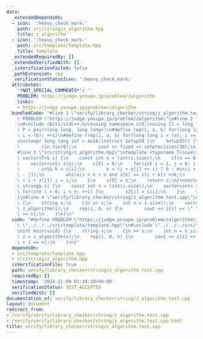 ```yaml
---
data:
  _extendedDependsOn:
  - icon: ':heavy_check_mark:'
    path: src/string/z_algorithm.hpp
    title: z_algorithm
  - icon: ':heavy_check_mark:'
    path: src/template/template.hpp
    title: template
  _extendedRequiredBy: []
  _extendedVerifiedWith: []
  _isVerificationFailed: false
  _pathExtension: cpp
  _verificationStatusIcon: ':heavy_check_mark:'
  attributes:
    '*NOT_SPECIAL_COMMENTS*': ''
    PROBLEM: https://judge.yosupo.jp/problem/zalgorithm
    links:
    - https://judge.yosupo.jp/problem/zalgorithm
  bundledCode: "#line 1 \"verify/library_checker/string/z_algorithm.test.cpp\"\n#define\
    \ PROBLEM \"https://judge.yosupo.jp/problem/zalgorithm\"\n#line 2 \"src/template/template.hpp\"\
    \n#include <bits/stdc++.h>\nusing namespace std;\nusing ll = long long;\nusing\
    \ P = pair<long long, long long>;\n#define rep(i, a, b) for(long long i = (a);\
    \ i < (b); ++i)\n#define rrep(i, a, b) for(long long i = (a); i >= (b); --i)\n\
    constexpr long long inf = 4e18;\nstruct SetupIO {\n    SetupIO() {\n        ios::sync_with_stdio(0);\n\
    \        cin.tie(0);\n        cout << fixed << setprecision(30);\n    }\n} setup_io;\n\
    #line 3 \"src/string/z_algorithm.hpp\"\ntemplate <typename T>\nvector<int> z_algorithm(const\
    \ vector<T>& s) {\n    const int n = (int)s.size();\n    if(n == 0) return {};\n\
    \    vector<int> z(n);\n    z[0] = 0;\n    for(int i = 1, j = 0; i < n; ++i) {\n\
    \        int& k = z[i];\n        k = (j + z[j] <= i) ? 0 : min(j + z[j] - i, z[i\
    \ - j]);\n        while(i + k < n and s[k] == s[i + k]) ++k;\n        if(j + z[j]\
    \ < i + z[i]) j = i;\n    }\n    z[0] = n;\n    return z;\n}\nvector<int> z_algorithm(const\
    \ string& s) {\n    const int n = (int)s.size();\n    vector<int> s2(n);\n   \
    \ for(int i = 0; i < n; ++i) {\n        s2[i] = s[i];\n    }\n    return z_algorithm(s2);\n\
    }\n#line 4 \"verify/library_checker/string/z_algorithm.test.cpp\"\nint main(void)\
    \ {\n    string s;\n    cin >> s;\n    int n = s.size();\n    vector<int> z =\
    \ z_algorithm(s);\n    rep(i, 0, n) {\n        cout << z[i] << \" \\n\"[i + 1\
    \ == n];\n    }\n}\n"
  code: "#define PROBLEM \"https://judge.yosupo.jp/problem/zalgorithm\"\n#include\
    \ \"../../../src/template/template.hpp\"\n#include \"../../../src/string/z_algorithm.hpp\"\
    \nint main(void) {\n    string s;\n    cin >> s;\n    int n = s.size();\n    vector<int>\
    \ z = z_algorithm(s);\n    rep(i, 0, n) {\n        cout << z[i] << \" \\n\"[i\
    \ + 1 == n];\n    }\n}"
  dependsOn:
  - src/template/template.hpp
  - src/string/z_algorithm.hpp
  isVerificationFile: true
  path: verify/library_checker/string/z_algorithm.test.cpp
  requiredBy: []
  timestamp: '2024-11-09 01:34:39+09:00'
  verificationStatus: TEST_ACCEPTED
  verifiedWith: []
documentation_of: verify/library_checker/string/z_algorithm.test.cpp
layout: document
redirect_from:
- /verify/verify/library_checker/string/z_algorithm.test.cpp
- /verify/verify/library_checker/string/z_algorithm.test.cpp.html
title: verify/library_checker/string/z_algorithm.test.cpp
---
```

